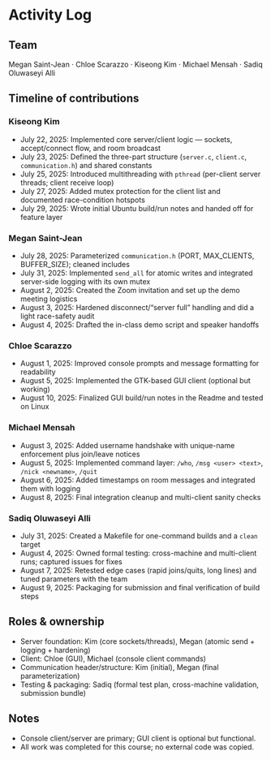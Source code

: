 # Activity Log

## Team
Megan Saint-Jean · Chloe Scarazzo · Kiseong Kim · Michael Mensah · Sadiq Oluwaseyi Alli

## Timeline of contributions

### Kiseong Kim
- July 22, 2025: Implemented core server/client logic — sockets, accept/connect flow, and room broadcast
- July 23, 2025: Defined the three-part structure (`server.c`, `client.c`, `communication.h`) and shared constants
- July 25, 2025: Introduced multithreading with `pthread` (per-client server threads; client receive loop)
- July 27, 2025: Added mutex protection for the client list and documented race-condition hotspots
- July 29, 2025: Wrote initial Ubuntu build/run notes and handed off for feature layer

### Megan Saint-Jean
- July 28, 2025: Parameterized `communication.h` (PORT, MAX_CLIENTS, BUFFER_SIZE); cleaned includes
- July 31, 2025: Implemented `send_all` for atomic writes and integrated server-side logging with its own mutex
- August 2, 2025: Created the Zoom invitation and set up the demo meeting logistics
- August 3, 2025: Hardened disconnect/“server full” handling and did a light race-safety audit
- August 4, 2025: Drafted the in-class demo script and speaker handoffs

### Chloe Scarazzo
- August 1, 2025: Improved console prompts and message formatting for readability
- August 5, 2025: Implemented the GTK-based GUI client (optional but working)
- August 10, 2025: Finalized GUI build/run notes in the Readme and tested on Linux

### Michael Mensah
- August 3, 2025: Added username handshake with unique-name enforcement plus join/leave notices
- August 5, 2025: Implemented command layer: `/who`, `/msg <user> <text>`, `/nick <newname>`, `/quit`
- August 6, 2025: Added timestamps on room messages and integrated them with logging
- August 8, 2025: Final integration cleanup and multi-client sanity checks

### Sadiq Oluwaseyi Alli
- July 31, 2025: Created a Makefile for one-command builds and a `clean` target
- August 4, 2025: Owned formal testing: cross-machine and multi-client runs; captured issues for fixes
- August 7, 2025: Retested edge cases (rapid joins/quits, long lines) and tuned parameters with the team
- August 9, 2025: Packaging for submission and final verification of build steps

## Roles & ownership
- Server foundation: Kim (core sockets/threads), Megan (atomic send + logging + hardening)
- Client: Chloe (GUI), Michael (console client commands)
- Communication header/structure: Kim (initial), Megan (final parameterization)
- Testing & packaging: Sadiq (formal test plan, cross-machine validation, submission bundle)

## Notes
- Console client/server are primary; GUI client is optional but functional.
- All work was completed for this course; no external code was copied.

